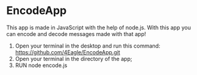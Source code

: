 # EncodeApp
This app is made in JavaScript with the help of node.js. With this app you can encode and decode messages made with that app!
1. Open your terminal in the desktop and run this command: https://github.com/4Eagle/EncodeApp.git
2. Open your terminal in the directory of the app;
3. RUN node encode.js
